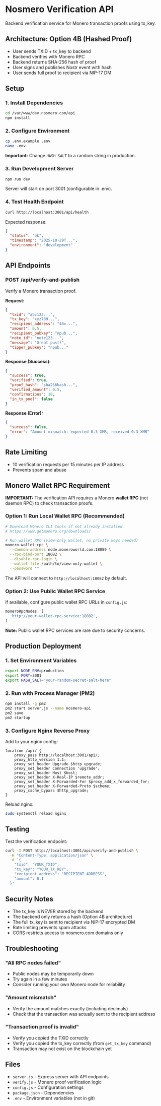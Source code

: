 # Nosmero Verification API

Backend verification service for Monero transaction proofs using tx_key.

## Architecture: Option 4B (Hashed Proof)

- User sends TXID + tx_key to backend
- Backend verifies with Monero RPC
- Backend returns SHA-256 hash of proof
- User signs and publishes Nostr event with hash
- User sends full proof to recipient via NIP-17 DM

## Setup

### 1. Install Dependencies

```bash
cd /var/www/dev.nosmero.com/api
npm install
```

### 2. Configure Environment

```bash
cp .env.example .env
nano .env
```

**Important:** Change `HASH_SALT` to a random string in production.

### 3. Run Development Server

```bash
npm run dev
```

Server will start on port 3001 (configurable in .env).

### 4. Test Health Endpoint

```bash
curl http://localhost:3001/api/health
```

Expected response:
```json
{
  "status": "ok",
  "timestamp": "2025-10-29T...",
  "environment": "development"
}
```

## API Endpoints

### POST /api/verify-and-publish

Verify a Monero transaction proof.

**Request:**
```json
{
  "txid": "abc123...",
  "tx_key": "xyz789...",
  "recipient_address": "48x...",
  "amount": 0.5,
  "recipient_pubkey": "npub...",
  "note_id": "note123...",
  "message": "Great post!",
  "tipper_pubkey": "npub..."
}
```

**Response (Success):**
```json
{
  "success": true,
  "verified": true,
  "proof_hash": "sha256hash...",
  "verified_amount": 0.5,
  "confirmations": 10,
  "in_tx_pool": false
}
```

**Response (Error):**
```json
{
  "success": false,
  "error": "Amount mismatch: expected 0.5 XMR, received 0.3 XMR"
}
```

## Rate Limiting

- 10 verification requests per 15 minutes per IP address
- Prevents spam and abuse

## Monero Wallet RPC Requirement

**IMPORTANT:** The verification API requires a Monero **wallet RPC** (not daemon RPC) to check transaction proofs.

### Option 1: Run Local Wallet RPC (Recommended)

```bash
# Download Monero CLI tools if not already installed
# https://www.getmonero.org/downloads/

# Run wallet RPC (view-only wallet, no private keys needed)
monero-wallet-rpc \
  --daemon-address node.moneroworld.com:18089 \
  --rpc-bind-port 18082 \
  --disable-rpc-login \
  --wallet-file /path/to/view-only-wallet \
  --password ""
```

The API will connect to `http://localhost:18082` by default.

### Option 2: Use Public Wallet RPC Service

If available, configure public wallet RPC URLs in `config.js`:
```javascript
moneroRpcNodes: [
  'http://your-wallet-rpc-service:18082',
]
```

**Note:** Public wallet RPC services are rare due to security concerns.

## Production Deployment

### 1. Set Environment Variables

```bash
export NODE_ENV=production
export PORT=3001
export HASH_SALT="your-random-secret-salt-here"
```

### 2. Run with Process Manager (PM2)

```bash
npm install -g pm2
pm2 start server.js --name nosmero-api
pm2 save
pm2 startup
```

### 3. Configure Nginx Reverse Proxy

Add to your nginx config:

```nginx
location /api/ {
    proxy_pass http://localhost:3001/api/;
    proxy_http_version 1.1;
    proxy_set_header Upgrade $http_upgrade;
    proxy_set_header Connection 'upgrade';
    proxy_set_header Host $host;
    proxy_set_header X-Real-IP $remote_addr;
    proxy_set_header X-Forwarded-For $proxy_add_x_forwarded_for;
    proxy_set_header X-Forwarded-Proto $scheme;
    proxy_cache_bypass $http_upgrade;
}
```

Reload nginx:
```bash
sudo systemctl reload nginx
```

## Testing

Test the verification endpoint:

```bash
curl -X POST http://localhost:3001/api/verify-and-publish \
  -H "Content-Type: application/json" \
  -d '{
    "txid": "YOUR_TXID",
    "tx_key": "YOUR_TX_KEY",
    "recipient_address": "RECIPIENT_ADDRESS",
    "amount": 0.1
  }'
```

## Security Notes

- The tx_key is NEVER stored by the backend
- The backend only returns a hash (Option 4B architecture)
- The full tx_key is sent to recipient via NIP-17 encrypted DM
- Rate limiting prevents spam attacks
- CORS restricts access to nosmero.com domains only

## Troubleshooting

### "All RPC nodes failed"
- Public nodes may be temporarily down
- Try again in a few minutes
- Consider running your own Monero node for reliability

### "Amount mismatch"
- Verify the amount matches exactly (including decimals)
- Check that the transaction was actually sent to the recipient address

### "Transaction proof is invalid"
- Verify you copied the TXID correctly
- Verify you copied the tx_key correctly (from `get_tx_key` command)
- Transaction may not exist on the blockchain yet

## Files

- `server.js` - Express server with API endpoints
- `verify.js` - Monero proof verification logic
- `config.js` - Configuration settings
- `package.json` - Dependencies
- `.env` - Environment variables (not in git)
